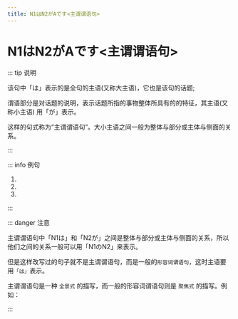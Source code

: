 ```yaml
---
title: N1はN2がAです<主谓谓语句>
---
```


# N1はN2がAです<主谓谓语句>

::: tip 说明

该句中「は」表示的是全句的主语(又称大主语)，它也是该句的话题;

谓语部分是对话题的说明，表示话题所指的事物整体所具有的的特征，其主语(又称小主语) 用「が」表示。

这样的句式称为“主谓谓语句”。大小主语之间一般为整体与部分或主体与侧面的关系。

:::

::: info 例句

1. <grammer-content sentence="[日本語/にほんご]**は**アクセント**が**[難/むずか]しい**です**。" trans="日语的重音很难。" />
2. <grammer-content sentence="[私/わたし]**は**[英語/えいご]**が**[下手/へた]**です**。" trans='我不太擅长英语。' />
3. <grammer-content sentence="この[会/かい]**は**[会費/かいひ]**が**[高/たか]い**です**。" trans='这个协会的会费比较高。' />

:::

::: danger 注意

主谓谓语句中「N1は」和「N2が」之间是整体与部分或主体与侧面的关系，所以他们之间的关系一般可以用「N1のN2」来表示。

但是这样改写过的句子就不是主谓谓语句，而是一般的`形容词谓语句`，这时主语要用`「は」`表示。

主谓谓语句是一种 `全景式` 的描写，而一般的形容词谓语句则是 `聚焦式` 的描写。例如：

<div class='bunpu-block'>

  <grammer-content sentence="[日本語/にほんご]**の**アクセント**は**[難/むずか]しい**です**。" trans='日语的重音很难。' />

  <grammer-content sentence="[私/わたし]**の**[英語/えいご]**は**[下手/へた]**です**。" trans='我不太擅长英语。' />

  <grammer-content sentence="この[会/かい]**の**[会費/かいひ]**は**[高/たか]い**です**。" trans='这个协会的会费比较高。' />

</div>

:::
